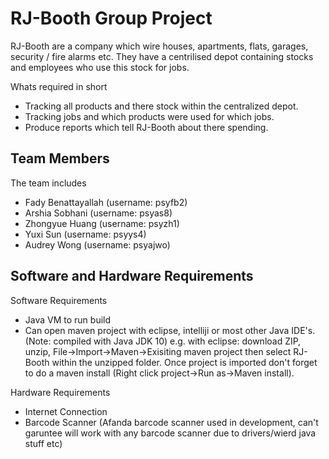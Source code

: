 # RJ-Booth Group Project

RJ-Booth are a company which wire houses, apartments, flats, garages, security / fire alarms etc. 
They have a centrilised depot containing stocks and employees who use this stock for jobs.

Whats required in short
  - Tracking all products and there stock within the centralized depot.
  - Tracking jobs and which products were used for which jobs.
  - Produce reports which tell RJ-Booth about there spending.


## Team Members

The team includes
  - Fady Benattayallah (username: psyfb2)
  - Arshia Sobhani (username: psyas8)
  - Zhongyue Huang (username: psyzh1)
  - Yuxi Sun (username: psyys4)
  - Audrey Wong (username: psyajwo)

## Software and Hardware Requirements

Software Requirements
  - Java VM to run build
  - Can open maven project with eclipse, intelliji or most other Java IDE's. (Note: compiled with Java JDK 10)
    e.g. with eclipse: download ZIP, unzip, File->Import->Maven->Exisiting maven project then select RJ-Booth within the unzipped folder. 
    Once project is imported don't forget to do a maven install (Right click project->Run as->Maven install).

Hardware Requirements
  - Internet Connection
  - Barcode Scanner (Afanda barcode scanner used in development, can't garuntee will work with any barcode scanner due to drivers/wierd java stuff etc)
